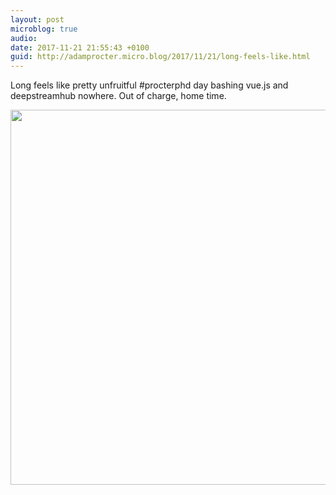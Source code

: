 ```yaml
---
layout: post
microblog: true
audio: 
date: 2017-11-21 21:55:43 +0100
guid: http://adamprocter.micro.blog/2017/11/21/long-feels-like.html
---
```

Long feels like pretty unfruitful #procterphd day bashing vue.js and deepstreamhub nowhere. Out of charge, home time.

<img src="http://discursive.adamprocter.co.uk/uploads/2017/dd056b70a9.jpg" width="600" height="600" />

